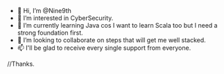 - 👋 Hi, I’m @Nine9th
- 👀 I’m interested in CyberSecurity.
- 🌱 I’m currently learning Java cos I want to learn Scala too but I need a strong foundation first.
- 💞️ I’m looking to collaborate on steps that will get me well stacked.
- 📫 I'll be glad to receive every single support from everyone.

//Thanks.

<!---
Nine9th/Nine9th is a ✨ special ✨ repository because its `README.md` (this file) appears on your GitHub profile.
You can click the Preview link to take a look at your changes.
--->
